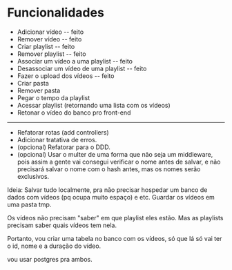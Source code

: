 # Funcionalidades
- Adicionar vídeo -- feito
- Remover vídeo -- feito
- Criar playlist -- feito
- Remover playlist -- feito
- Associar um vídeo a uma playlist -- feito
- Desassociar um vídeo de uma playlist -- feito
- Fazer o upload dos vídeos -- feito
- Criar pasta
- Remover pasta
- Pegar o tempo da playlist
- Acessar playlist (retornando uma lista com os vídeos)
- Retonar o vídeo do banco pro front-end

----------------------
- Refatorar rotas (add controllers)
- Adicionar tratativa de erros.
- (opcional) Refatorar para o DDD.
- (opcional) Usar o multer de uma forma que não seja um middleware, pois
assim a gente vai consegui verificar o nome antes de salvar, e não precisará
salvar o nome com o hash antes, mas os nomes serão exclusivos.

Ideia:
Salvar tudo localmente, pra não precisar hospedar um banco de dados com vídeos (pq ocupa muito espaço) e etc.
Guardar os vídeos em uma pasta tmp.

Os vídeos não precisam "saber" em que playlist eles estão. Mas as playlists precisam
saber quais vídeos tem nela.

Portanto, vou criar uma tabela no banco com os vídeos, só que lá só vai ter o id, nome
e a duração do vídeo.

vou usar postgres pra ambos.
